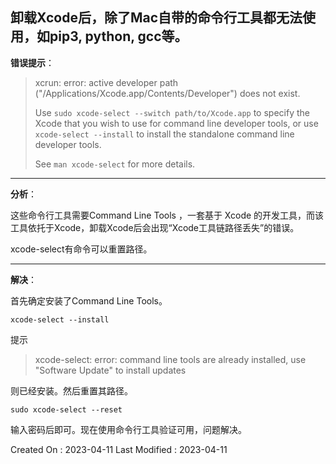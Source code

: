 ## 卸载Xcode后，除了Mac自带的命令行工具都无法使用，如pip3, python, gcc等。

**错误提示**：
> xcrun: error: active developer path ("/Applications/Xcode.app/Contents/Developer") does not exist.
>
> Use `sudo xcode-select --switch path/to/Xcode.app` to specify the Xcode that you wish to use for command line developer tools, or use `xcode-select --install` to install the standalone command line developer tools. 
>
> See `man xcode-select` for more details.

---

**分析**：

这些命令行工具需要Command Line Tools ，一套基于 Xcode 的开发工具，而该工具依托于Xcode，卸载Xcode后会出现“Xcode工具链路径丢失”的错误。

xcode-select有命令可以重置路径。

---

**解决**：

首先确定安装了Command Line Tools。

```
xcode-select --install
```

提示

> xcode-select: error: command line tools are already installed, use "Software Update" to install updates

则已经安装。然后重置其路径。

```
sudo xcode-select --reset
```

输入密码后即可。现在使用命令行工具验证可用，问题解决。

Created On : 2023-04-11
Last Modified : 2023-04-11
